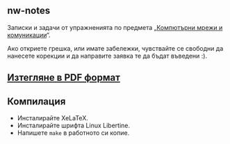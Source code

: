 ## nw-notes

Записки и задачи от упражненията по предмета
„[Компютърни мрежи и комуникации](http://moodle.openfmi.net/course/view.php?id=467)“.

Ако откриете грешка, или имате забележки, чувствайте се свободни да нанесете
корекции и да направите заявка те да бъдат въведени :).

## [Изтегляне в PDF формат](https://github.com/ignisf/nw-notes/downloads)

## Компилация

- Инсталирайте XeLaTeX.
- Инсталирайте шрифта Linux Libertine.
- Напишете ``make`` в работното си копие.
